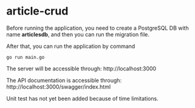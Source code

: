 # article-crud

Before running the application, you need to create a PostgreSQL DB with name **articlesdb**, and then you can run the migration file.

After that, you can run the application by command
```
go run main.go
```

The server will be accessible through:
http://localhost:3000

The API documentation is accessible through:
http://localhost:3000/swagger/index.html

Unit test has not yet been added because of time limitations.
